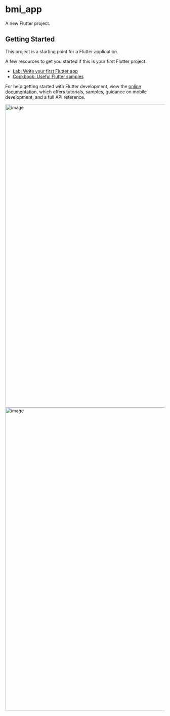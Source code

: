 # bmi_app

A new Flutter project.

## Getting Started

This project is a starting point for a Flutter application.

A few resources to get you started if this is your first Flutter project:

- [Lab: Write your first Flutter app](https://docs.flutter.dev/get-started/codelab)
- [Cookbook: Useful Flutter samples](https://docs.flutter.dev/cookbook)

For help getting started with Flutter development, view the
[online documentation](https://docs.flutter.dev/), which offers tutorials,
samples, guidance on mobile development, and a full API reference.

<img width="958" alt="image" src="https://github.com/MaRyamFatima1120/BMI_App/assets/163281910/c1bc801d-0688-4edc-8674-fa3b54efc5c8">
<img width="959" alt="image" src="https://github.com/MaRyamFatima1120/BMI_App/assets/163281910/3b80988f-750d-4e44-9352-a7bd302f90e6">

